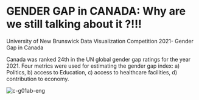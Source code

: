 # GENDER GAP in CANADA: Why are we still talking about it ?!!!
University of New Brunswick Data Visualization Competition 2021- Gender Gap in Canada


Canada was ranked 24th in the UN global gender gap ratings for the year 2021. Four metrics were used for estimating the gender gap index: a) Politics, b) access to Education, c) access to healthcare facilities, d) contribution to economy.



![c-g01ab-eng](https://user-images.githubusercontent.com/38828636/140771400-159d4d12-8e0c-4aba-a3dd-7913a94f7ea3.gif)
